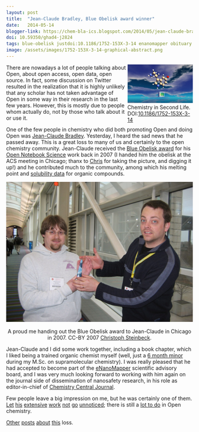 ```yaml
---
layout: post
title:  "Jean-Claude Bradley, Blue Obelisk award winner"
date:   2014-05-14
blogger-link: https://chem-bla-ics.blogspot.com/2014/05/jean-claude-bradley-blue-obelisk-award.html
doi: 10.59350/ghad4-j2824
tags: blue-obelisk justdoi:10.1186/1752-153X-3-14 enanomapper obituary justdoi:10.1186/1758-2946-1-9
image: /assets/images/1752-153X-3-14-graphical-abstract.png
---
```


<span style="width: 35%; display: block; margin-left: auto; margin-right: auto; float: right">
<img src="/assets/images/1752-153X-3-14-graphical-abstract.png" /> <br />
Chemistry in Second Life. DOI:<a href="https://doi.org/10.1186/1752-153X-3-14">10.1186/1752-153X-3-14</a>
</span>
There are nowadays a lot of people talking about Open, about open access, open data, open source. In fact, some discussion on Twitter resulted
in the realization that it is highly unlikely that any scholar has not taken advantage of Open in some way in their research in the last few
years. However, this is mostly due to people whom actually do, not by those who talk about it or use it.

One of the few people in chemistry who did both promoting Open and doing Open was [Jean-Claude Bradley](http://usefulchem.blogspot.nl/).
Yesterday, I heard the sad news that he passed away. This is a great loss to many of us and certainly to the open chemistry community.
Jean-Claude received the [Blue Obelisk award](https://sourceforge.net/apps/mediawiki/blueobelisk/index.php?title=Blue_Obelisk_Awards) for
his [Open Notebook Science](https://en.wikipedia.org/wiki/Open_Notebook_Science) work back in 2007 (I handed him the obelisk at the ACS
meeting in Chicago; thanx to [Chris](http://www.steinbeck-molecular.de/steinblog/index.php/2014/05/14/in-memory-of-open-science-pioneer-jean-claude-bradley/)
for taking the picture, and digging it up!) and he contributed much to the community, among which his melting point and
[solubility data](http://chem-bla-ics.blogspot.nl/2008/11/solubility-data-in-bioclipse-1.html) for organic compounds.

![](/assets/images/JCBradley-Blue-Obelisk.jpg)
<center>A proud me handing out the Blue Obelisk award to Jean-Claude in Chicago in 2007.
CC-BY 2007 <a href="http://www.steinbeck-molecular.de/steinblog/index.php/2014/05/14/in-memory-of-open-science-pioneer-jean-claude-bradley/">Christoph Steinbeck</a>.</center>

Jean-Claude and I did some work together, including a book chapter, which I liked being a trained organic chemist myself (well, just a
[6 month minor](http://chem-bla-ics.blogspot.nl/2011/06/chiral-molecules-how-cool-is-sem.html) during my M.Sc. on supramolecular chemistry).
I was really pleased that he had accepted to become part of the [eNanoMapper](http://enanomapper.net/) scientific advisory board, and
I was very much looking forward to working with him again on the journal side of dissemination of nanosafety research, in his role as
editor-in-chief of [Chemistry Central Journal](http://journal.chemistrycentral.com/).

Few people leave a big impression on me, but he was certainly one of them.
[Let](http://friendfeed.com/jcbradley) [his](http://www.slideshare.net/jcbradley) [extensive](https://www.youtube.com/user/jeanclaudebradley/videos)
[work](http://usefulchem.wikispaces.com/Jean-Claude+Bradley) [not](https://twitter.com/jcbradley/)
[go](http://journal.chemistrycentral.com/content/3/1/14) [unnoticed](http://www.jcheminf.com/content/1/1/9/abstract);
there is still a [lot to do](http://chem-bla-ics.blogspot.nl/2013/09/urgent-open-science-needs-for-drug.html) in Open chemistry.

[Other](http://www.chemconnector.com/2014/05/14/in-memory-of-jean-claude-bradley/)
[posts](http://www.steinbeck-molecular.de/steinblog/index.php/2014/05/14/in-memory-of-open-science-pioneer-jean-claude-bradley/)
[about](http://drexel.edu/chemistry/news/archive/mourning-jean-claude-bradley-department-of-chemistry/)
[this](http://cenblog.org/terra-sigillata/2014/05/14/mourning-open-notebook-science-pioneer-dr-jean-claude-bradley/) loss.

